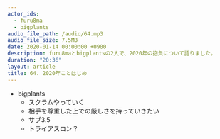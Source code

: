 ```yaml
---
actor_ids:
  - furu8ma
  - bigplants
audio_file_path: /audio/64.mp3
audio_file_size: 7.5MB
date: 2020-01-14 00:00:00 +0900
description: furu8maとbigplantsの2人で、2020年の抱負について語りました。
duration: "20:36"
layout: article
title: 64. 2020年ことはじめ
---
```


- bigplants
  - スクラムやっていく
  - 相手を尊重した上での厳しさを持っていきたい
  - サブ3.5
  - トライアスロン？
